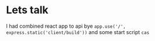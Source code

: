 # Lets talk

I had combined react app to api bye ``app.use('/', express.static('client/build'))``
and some start script
```cas```
